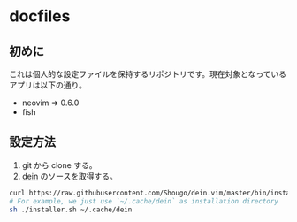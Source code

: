 docfiles
========

## 初めに

これは個人的な設定ファイルを保持するリポジトリです。現在対象となっているアプリは以下の通り。

* neovim => 0.6.0
* fish

## 設定方法

1. git から clone する。
2. [dein](https://github.com/Shougo/dein.vim) のソースを取得する。

  ```zsh
  curl https://raw.githubusercontent.com/Shougo/dein.vim/master/bin/installer.sh > installer.sh
  # For example, we just use `~/.cache/dein` as installation directory
  sh ./installer.sh ~/.cache/dein
  ```
